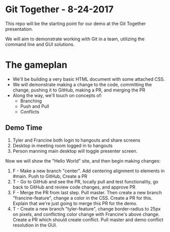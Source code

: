 # Git Together - 8-24-2017

This repo will be the starting point for our demo at the Git Together presentation.

We will aim to demonstrate working with Git in a team, utilizing the command line
and GUI solutions.

# The gameplan

* We'll be building a very basic HTML document with some attached CSS.
* We will demonstrate making a change to the code, committing the change, pushing it to GitHub, making a PR, and merging the PR 
* Along the way, we'll touch on concepts of:
  * Branching
  * Push and Pull
  * Conflicts

## Demo Time
1. Tyler and Francine both login to hangouts and share screens
1. Desktop in meeting room logged in to hangouts
1. Person manning main desktop will toggle presenter screen.

Now we will show the "Hello World" site, and then begin making changes:
1. F - Make a new branch "center". Add centering alignment to elements in #main. Push to GitHub, Create a PR
1. T - Go to GitHub and see the PR, locally pull and test functionality, go back to GitHub and review code changes, and approve PR
1. F - Merge the PR from last step. Pull master. Then create a new branch "francine-feature", change a color in the CSS. Create a PR for this. Explain that we're just going to merge this PR for the demo.
1. T - Create a new branch "tyler-feature", change border-radius to 25px on pixels, and conflicting color change with Francine's above change. Create a PR which should create conflict. Pull master and demo conflict resolution in the GUI.
